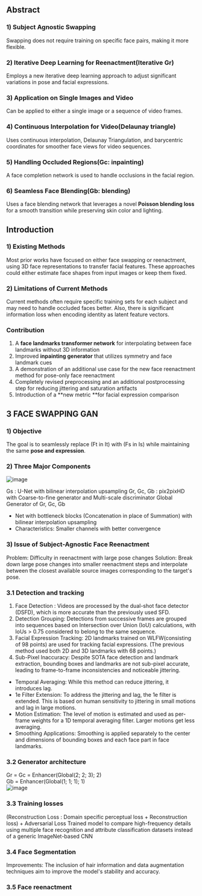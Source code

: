 ## Abstract

### 1) Subject Agnostic Swapping
Swapping does not require training on specific face pairs, making it more flexible.

### 2) Iterative Deep Learning for Reenactment(Iterative Gr)
Employs a new iterative deep learning approach to adjust significant variations in pose and facial expressions.

### 3) Application on Single Images and Video
Can be applied to either a single image or a sequence of video frames.

### 4) Continuous Interpolation for Video(Delaunay triangle)
Uses continuous interpolation, Delaunay Triangulation, and barycentric coordinates for smoother face views for video sequences.

### 5) Handling Occluded Regions(Gc: inpainting)
A face completion network is used to handle occlusions in the facial region.

### 6) Seamless Face Blending(Gb: blending)
Uses a face blending network that leverages a novel **Poisson blending loss** for a smooth transition while preserving skin color and lighting.

## Introduction

### 1) Existing Methods
Most prior works have focused on either face swapping or reenactment, using 3D face representations to transfer facial features. These approaches could either estimate face shapes from input images or keep them fixed.  

### 2) Limitations of Current Methods  
Current methods often require specific training sets for each subject and may need to handle occluded faces better. Also, there is significant information loss when encoding identity as latent feature vectors.

### Contribution
1) A **face landmarks transformer network** for interpolating between face landmarks without 3D information  
2) Improved **inpainting generator** that utilizes symmetry and face landmark cues  
3) A demonstration of an additional use case for the new face reenactment method for pose-only face reenactment  
4) Completely revised preprocessing and an additional postprocessing step for reducing jittering and saturation artifacts  
5) Introduction of a **new metric **for facial expression comparison

## 3 FACE SWAPPING GAN

### 1) Objective
The goal is to seamlessly replace (Ft​ in It) with (Fs ​in Is) while maintaining the same **pose and expression**.

### 2) Three Major Components

![image](https://github.com/kyugorithm/TIL/assets/40943064/f9af7f5b-a29f-46c8-90b5-6c4f2dcf0ca0)

Gs : U-Net with bilinear interpolation upsampling
Gr, Gc, Gb : pix2pixHD with Coarse-to-fine generator and Multi-scale discriminator
Global Generator of Gr, Gc, Gb
- Net with bottleneck blocks (Concatenation in place of Summation) with bilinear interpolation upsampling
- Characteristics: Smaller channels with better convergence
### 3) Issue of Subject-Agnostic Face Reenactment
Problem: Difficulty in reenactment with large pose changes
Solution: Break down large pose changes into smaller reenactment steps and interpolate between the closest available source images corresponding to the target's pose.

### 3.1 Detection and tracking

1) Face Detection : Videos are processed by the dual-shot face detector (DSFD), which is more accurate than the previously used SFD.  
2) Detection Grouping: Detections from successive frames are grouped into sequences based on Intersection over Union (IoU) calculations, with IoUs > 0.75 considered to belong to the same sequence.  
3) Facial Expression Tracking: 2D landmarks trained on WLFW(consisting of 98 points) are used for tracking facial expressions. (The previous method used both 2D and 3D landmarks with 68 points.)  
4) Sub-Pixel Inaccuracy: Despite SOTA face detection and landmark extraction, bounding boxes and landmarks are not sub-pixel accurate, leading to frame-to-frame inconsistencies and noticeable jittering.  
- Temporal Averaging: While this method can reduce jittering, it introduces lag.  
- 1e Filter Extension: To address the jittering and lag, the 1e filter is extended. This is based on human sensitivity to jittering in small motions and lag in large motions.  
- Motion Estimation: The level of motion is estimated and used as per-frame weights for a 1D temporal averaging filter. Larger motions get less averaging.  
- Smoothing Applications: Smoothing is applied separately to the center and dimensions of bounding boxes and each face part in face landmarks.  

### 3.2 Generator architecture
Gr = Gc = Enhancer(Global(2; 2; 3); 2)  
Gb = Enhancer(Global(1; 1; 1); 1)  
![image](https://github.com/kyugorithm/TIL/assets/40943064/9d593c76-2e24-47f2-bdf7-41daedb200d8)

### 3.3 Training losses
(Reconstruction Loss : Domain specific perceptual loss + Reconstruction loss) + Adversarial Loss
Trained model to compare high-frequency details using multiple face recognition and attribute classification datasets instead of a generic ImageNet-based CNN  

### 3.4 Face Segmentation
Improvements: The inclusion of hair information and data augmentation techniques aim to improve the model's stability and accuracy.

### 3.5 Face reenactment
